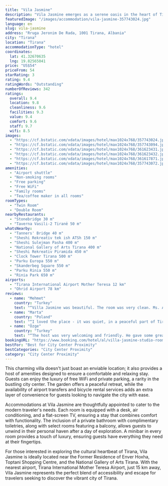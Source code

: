 ```yaml
---
title: "Vila Jasmine"
description: "Vila Jasmine emerges as a serene oasis in the heart of Tirana, offering a unique blend of convenience and tranquility."
featuredImage: "/images/accommodation/vila-jasmine-357743024.jpg"
language: en
slug: vila-jasmine
address: "Rruga Jeronim De Rada, 1001 Tirana, Albania"
city: "Tirana"
location: "Tirana"
accommodationType: "hotel"
coordinates:
  lat: 41.32670635
  lng: 19.82565041
price: "US$54"
priceFrom: 54
starRating: 3
rating: 9.4
ratingWords: "Outstanding"
numberOfReviews: 342
ratings:
  overall: 9.4
  location: 9.8
  cleanliness: 9.6
  facilities: 9.3
  value: 9.4
  comfort: 9.6
  staff: 9.7
  wifi: 8.5
images:
  - "https://cf.bstatic.com/xdata/images/hotel/max1024x768/357743024.jpg?k=e1b12fc2d9ace0cd82978dd9bbcf4df4d8c3396aab807f327b2923d56f94c0ba&o=&hp=1"
  - "https://cf.bstatic.com/xdata/images/hotel/max1024x768/357743094.jpg?k=12ee4725b66ec172c62423b3e82a18acf86edf5b16b5fdedb445af7fcc8f9a9a&o=&hp=1"
  - "https://cf.bstatic.com/xdata/images/hotel/max1024x768/361623431.jpg?k=34c3a2ae9f0267ebcaa1eb5fd6f7fef59eee947be17b87f7349aa5fa0f5f1afd&o=&hp=1"
  - "https://cf.bstatic.com/xdata/images/hotel/max1024x768/361623432.jpg?k=d96d65bbd9cf7a6200264c4620c0bdf09c65e03938752ca9be6fc2456e0be550&o=&hp=1"
  - "https://cf.bstatic.com/xdata/images/hotel/max1024x768/361617871.jpg?k=a103bd8616001e0c3f43738eecd9bb8301a23044feb8b87f27698a786d7ae90f&o=&hp=1"
  - "https://cf.bstatic.com/xdata/images/hotel/max1024x768/357743072.jpg?k=14f68ae8a7b75a207399788c8be99b5522cc970653196f0655bc0d969ed0f20c&o=&hp=1"
amenities:
  - "Airport shuttle"
  - "Non-smoking rooms"
  - "Free parking"
  - "Free WiFi"
  - "Family rooms"
  - "Tea/coffee maker in all rooms"
roomTypes:
  - "Twin Room"
  - "Double Room"
nearbyRestaurants:
  - "Stonebridge 30 m"
  - "Taverna Vasili-2 Tiranë 50 m"
whatsNearby:
  - "Tanners' Bridge 40 m"
  - "Sheshi Rekreativ tek ish ATSh 150 m"
  - "Sheshi Sulejman Pasha 400 m"
  - "National Gallery of Arts Tirana 400 m"
  - "Sheshi Rekreativ Piramida 450 m"
  - "Clock Tower Tirana 500 m"
  - "Parku Europa 550 m"
  - "Skanderbeg Square 550 m"
  - "Parku Rinia 550 m"
  - "Rinia Park 650 m"
airports:
  - "Tirana International Airport Mother Teresa 12 km"
  - "Ohrid Airport 78 km"
reviews:
  - name: "Mehmet"
    country: "Turkey"
    text: "“Villa Jasmine was beautiful. The room was very clean. Ms. Alda was there for us in every need we needed. She treated us very warmly. It was perfectly located for a city tour. We walked everywhere we wanted to see. We will definitely stay here...”"
  - name: "Marta"
    country: "Poland"
    text: "“I loved the place - it was quiet, in a peaceful part of Tirana. I felt safe and slept well. The hotel offers free tea and coffee facilities.”"
  - name: "Özge"
    country: "Turkey"
    text: "“The host was very welcoming and friendly. He gave some great tips as well for local cuisine and sightseeing.”"
bookingURL: "https://www.booking.com/hotel/al/villa-jasmine-studio-rooms.en-gb.html?aid=8035640"
bestFor: "Best for City Center Proximity"
bestCategories: "City Center Proximity"
category: "City Center Proximity"
---
```


This charming villa doesn't just boast an enviable location; it also provides a host of amenities designed to ensure a comfortable and relaxing stay. Guests can enjoy the luxury of free WiFi and private parking, a rarity in the bustling city center. The garden offers a peaceful retreat, while the availability of airport transfers and bicycle rental services adds an extra layer of convenience for guests looking to navigate the city with ease.

Accommodations at Vila Jasmine are thoughtfully appointed to cater to the modern traveler's needs. Each room is equipped with a desk, air conditioning, and a flat-screen TV, ensuring a stay that combines comfort with functionality. The inclusion of a private bathroom with complimentary toiletries, along with select rooms featuring a balcony, allows guests to unwind in their personal haven after a day of exploration. A minibar in every room provides a touch of luxury, ensuring guests have everything they need at their fingertips.

For those interested in exploring the cultural heartbeat of Tirana, Vila Jasmine is ideally located near the Former Residence of Enver Hoxha, Toptani Shopping Centre, and the National Gallery of Arts Tirana. With the nearest airport, Tirana International Mother Teresa Airport, just 15 km away, Vila Jasmine represents the perfect blend of accessibility and escape for travelers seeking to discover the vibrant city of Tirana.